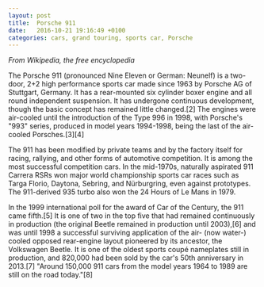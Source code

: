 ```yaml
---
layout: post
title:  Porsche 911
date:   2016-10-21 19:16:49 +0100
categories: cars, grand touring, sports car, Porsche
---
```

_From Wikipedia, the free encyclopedia_

The Porsche 911 (pronounced Nine Eleven or German: Neunelf) is a two-door, 2+2 high performance sports car made since 1963 by Porsche AG of Stuttgart, Germany. It has a rear-mounted six cylinder boxer engine and all round independent suspension. It has undergone continuous development, though the basic concept has remained little changed.[2] The engines were air-cooled until the introduction of the Type 996 in 1998, with Porsche's "993" series, produced in model years 1994-1998, being the last of the air-cooled Porsches.[3][4]

The 911 has been modified by private teams and by the factory itself for racing, rallying, and other forms of automotive competition. It is among the most successful competition cars. In the mid-1970s, naturally aspirated 911 Carrera RSRs won major world championship sports car races such as Targa Florio, Daytona, Sebring, and Nürburgring, even against prototypes. The 911-derived 935 turbo also won the 24 Hours of Le Mans in 1979.

In the 1999 international poll for the award of Car of the Century, the 911 came fifth.[5] It is one of two in the top five that had remained continuously in production (the original Beetle remained in production until 2003),[6] and was until 1998 a successful surviving application of the air- (now water-) cooled opposed rear-engine layout pioneered by its ancestor, the Volkswagen Beetle. It is one of the oldest sports coupé nameplates still in production, and 820,000 had been sold by the car's 50th anniversary in 2013.[7] "Around 150,000 911 cars from the model years 1964 to 1989 are still on the road today."[8]